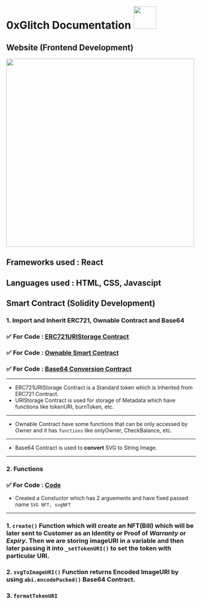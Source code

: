 # 0xGlitch Documentation <img src="https://media.tenor.com/UTxZPwKlNNIAAAAi/ethereum-ethereum-crypto.gif" width="60" height="60" />

## Website (Frontend Development)

<img src="https://mail.google.com/mail/u/0?ui=2&ik=e102735ac0&attid=0.1&permmsgid=msg-f:1751222691814510611&th=184d97c284351013&view=fimg&realattid=f_lb8c2xl70&disp=thd&attbid=ANGjdJ_uZQo5Xo6nBxCNQIDGpCAhkoEWpMinGFJ3sP1r2ARVjYaZKRMzx3o5pvrXvjRFrGex1-L_iQuHzRkB-tK8ZZnBNoECA9DZpuSw4HiZtasOTTAMYUbVMaMOFsU&ats=2524608000000&sz=w1920-h892" width="500" height="500">




## **Frameworks used : React**
## **Languages used : HTML, CSS, Javascipt**


## **Smart Contract (Solidity Development)**

### **1. Import and Inherit ERC721, Ownable Contract and Base64**

### ✅ For Code : [ERC721URIStorage Contract](https://github.com/Coollaitar/0xGlitch/blob/main/Import%20Contracts/ERC721URIStorage.sol)
### ✅ For Code : [Ownable Smart Contract](https://github.com/Coollaitar/0xGlitch/blob/main/Import%20Contracts/Ownable.sol)
### ✅ For Code : [Base64 Conversion Contract](https://github.com/Coollaitar/0xGlitch/blob/main/Import%20Contracts/Base64.sol)
-------------------------------------------------------------------------------------------------------------------------------------
- ERC721URIStorage Contract is a Standard token which is Inherited from ERC721 Contract.
- URIStorage Contract is used for storage of Metadata which have functions like tokenURI, burnToken, etc.  
-------------------------------------------------------------------------------------------------------------------------------------
- Ownable Contract have some functions that can be only accessed by Owner and it has `functions` like onlyOwner, CheckBalance, etc.
-------------------------------------------------------------------------------------------------------------------------------------
- Base64 Contract is used to **convert** SVG to String Image.
-------------------------------------------------------------------------------------------------------------------------------------

### **2. Functions**

### ✅ For Code : [Code]()

- Created a Constuctor which has 2 arguements and have fixed passed name ```SVG NFT, svgNFT```
-------------------------------------------------------------------------------------------------------------------------------------
### 1. `create()` Function which will create an NFT(Bill) which will be later sent to Customer as an Identity or Proof of *Warranty* or *Expiry*. Then we are storing imageURI in a variable and then later passing it into `_setTokenURI()` to set the token with particular URI.
    
### 2. `svgToImageURI()` Function returns Encoded ImageURI by using `abi.encodePacked()` Base64 Contract.

### 3. `formatTokenURI`
